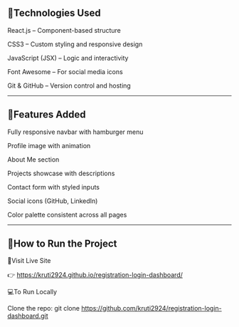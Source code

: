 ## 🚀Technologies Used

React.js – Component-based structure

CSS3 – Custom styling and responsive design

JavaScript (JSX) – Logic and interactivity

Font Awesome – For social media icons

Git & GitHub – Version control and hosting

---

## 📌Features Added

Fully responsive navbar with hamburger menu

Profile image with animation

About Me section

Projects showcase with descriptions

Contact form with styled inputs

Social icons (GitHub, LinkedIn)

Color palette consistent across all pages

---

## 🧭How to Run the Project

🔗Visit Live Site

👉 https://kruti2924.github.io/registration-login-dashboard/


💻To Run Locally 

Clone the repo: git clone https://github.com/kruti2924/registration-login-dashboard.git
